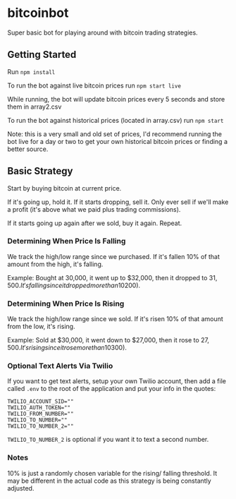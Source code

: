 # bitcoinbot
Super basic bot for playing around with bitcoin trading strategies.

## Getting Started

Run `npm install`

To run the bot against live bitcoin prices run `npm start live`

While running, the bot will update bitcoin prices every 5 seconds and store them in array2.csv

To run the bot against historical prices (located in array.csv) run `npm start`

Note: this is a very small and old set of prices, I'd recommend running the bot live for a day or two to get your own historical bitcoin prices or finding a better source.


## Basic Strategy

Start by buying bitcoin at current price. 

If it's going up, hold it. If it starts dropping, sell it. Only ever sell if we'll make a profit (it's above what we paid plus trading commissions).  

If it starts going up again after we sold, buy it again. Repeat.


### Determining When Price Is Falling

We track the high/low range since we purchased. If it's fallen 10% of that amount from the high, it's falling. 

Example: Bought at 30,000, it went up to $32,000, then it dropped to $31,500. It's falling since it dropped more than 10% of that range ($200).

### Determining When Price Is Rising

We track the high/low range since we sold. If it's risen 10% of that amount from the low, it's rising.

Example: Sold at $30,000, it went down to $27,000, then it rose to $27,500. It's rising since it rose more than 10% of that range ($300).

### Optional Text Alerts Via Twilio

If you want to get text alerts, setup your own Twilio account, then add a file called `.env` to the root of the application and put your info in the quotes:

```
TWILIO_ACCOUNT_SID=""
TWILIO_AUTH_TOKEN=""
TWILIO_FROM_NUMBER=""
TWILIO_TO_NUMBER=""
TWILIO_TO_NUMBER_2=""
```

`TWILIO_TO_NUMBER_2` is optional if you want it to text a second number.

### Notes

10% is just a randomly chosen variable for the rising/ falling threshold. It may be different in the actual code as this strategy is being constantly adjusted.
